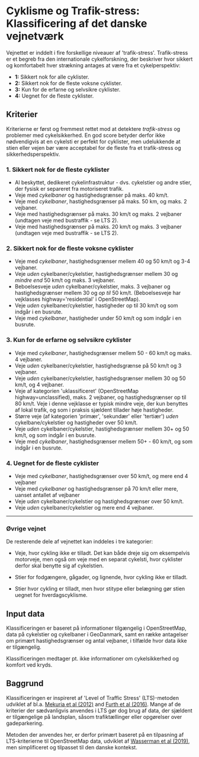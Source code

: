 # Cyklisme og Trafik-stress: Klassificering af det danske vejnetværk

Vejnettet er inddelt i fire forskellige niveauer af 'trafik-stress'. Trafik-stress er et begreb fra den internationale cykelforskning, der beskriver hvor sikkert og komfortabelt hver strækning antages at være fra et cykelperspektiv:

* **1:** Sikkert nok for alle cyklister.
* **2:** Sikkert nok for de fleste voksne cyklister.
* **3:** Kun for de erfarne og selvsikre cyklister.
* **4:** Uegnet for de fleste cyklister.

## Kriterier

Kriterierne er først og fremmest rettet mod at detektere *trafik-stress* og problemer med cykelsikkerhed. En god score betyder derfor ikke nødvendigvis at en cykelsti er perfekt for cyklister, men udelukkende at stien eller vejen bør være acceptabel for de fleste fra et trafik-stress og sikkerhedsperspektiv.

### 1. Sikkert nok for de fleste cyklister

* Al beskyttet, dedikeret cykelinfrastruktur - dvs. cykelstier og andre stier, der fysisk er separeret fra motoriseret trafik.
* Veje med *cykelbaner* og hastighedsgrænser på maks. 40 km/t.
* Veje med *cykelbaner*, hastighedsgrænser på maks. 50 km, og maks. 2 vejbaner.
* Veje med hastighedsgrænser på maks. 30 km/t og maks. 2 vejbaner (undtagen veje med bustraffik - se LTS 2).
* Veje med hastighedsgrænser på maks. 20 km/t og maks. 3 vejbaner (undtagen veje med bustraffik - se LTS 2).

### 2. Sikkert nok for de fleste voksne cyklister

* Veje med *cykelbaner*, hastighedsgrænser mellem 40 og 50 km/t og 3-4 vejbaner.
* Veje *uden* cykelbaner/cykelstier, hastighedsgrænser mellem 30 og *mindre end* 50 km/t og maks. 3 vejbaner.
* Beboelsesveje *uden* cykelbaner/cykelstier, maks. 3 vejbaner og hastighedsgrænser mellem 30 og *op til* 50 km/t. (Beboelsesveje har vejklasses highway='residential' i OpenStreetMap).
* Veje *uden* cykelbaner/cykelstier, hastigheder op til 30 km/t og som indgår i en busrute.
* Veje med *cykelbaner*, hastigheder under 50 km/t og som indgår i en busrute.

### 3. Kun for de erfarne og selvsikre cyklister

* Veje med *cykelbaner*, hastighedsgrænser mellem 50 - 60 km/t og maks. 4 vejbaner.
* Veje *uden* cykelbaner/cykelstier, hastighedsgrænse på 50 km/t og 3 vejbaner.
* Veje *uden* cykelbaner/cykelstier, hastighedsgrænser mellem 30 og 50 km/t, og 4 vejbaner.
* Veje af kategorien 'uklassificeret' (OpenStreetMap highway=unclassified), maks. 2 vejbaner, og hastighedsgrænser op til 80 km/t. Veje i denne vejklasse er typisk mindre veje, der kun benyttes af lokal trafik, og som i praksis sjældent tillader høje hastigheder.
* Større veje (af kategorien 'primær', 'sekundær' eller 'tertiær') *uden* cykelbane/cykelstier og hastigheder over 50 km/t.
* Veje *uden* cykelbaner/cykelstier, hastighedsgrænser mellem 30+ og 50 km/t, og som indgår i en busrute.
* Veje med *cykelbaner*, hastighedsgrænser mellem 50+ - 60 km/t, og som indgår i en busrute.

### 4. Uegnet for de fleste cyklister

* Veje med *cykelbaner*, hastighedsgrænser over 50 km/t, og mere end 4 vejbaner
* Veje med *cykelbaner* og hastighedsgrænser på 70 km/t eller mere, uanset antallet af vejbaner
* Veje *uden* cykelbaner/cykelstier og hastighedsgrænser over 50 km/t.
* Veje *uden* cykelbaner/cykelstier og mere end 4 vejbaner.

***

### Øvrige vejnet

De resterende dele af vejnettet kan inddeles i tre kategorier:

* Veje, hvor cykling ikke er tilladt. Det kan både dreje sig om eksempelvis motorveje, men også om veje med en separat cykelsti, hvor cyklister derfor skal benytte sig af cykelstien.

* Stier for fodgængere, gågader, og lignende, hvor cykling ikke er tilladt.

* Stier hvor cykling er tilladt, men hvor stitype eller belægning gør stien uegnet for hverdagscyklisme.

## Input data

Klassificeringen er baseret på informationer tilgængelig i OpenStreetMap, data på cykelstier og cykelbaner i GeoDanmark, samt en række antagelser om primært hastighedsgrænser og antal vejbaner, i tilfælde hvor data ikke er tilgængelig.

Klassificeringen medtager pt. ikke informationer om cykelsikkerhed og komfort ved kryds.

## Baggrund

Klassificeringen er inspireret af 'Level of Traffic Stress' (LTS)-metoden udviklet af bl.a. [Mekuria et al (2012)](https://transweb.sjsu.edu/research/Low-Stress-Bicycling-and-Network-Connectivity) and [Furth et al (2016)](https://journals.sagepub.com/doi/10.3141/2587-06). Mange af de kriterier der sædvanligvis anvendes i LTS gør dog brug af data, der sjældent er tilgængelige på landsplan, såsom trafiktællinger eller opgørelser over gadeparkering.

Metoden der anvendes her, er derfor primært baseret på en tilpasning af LTS-kriterierne til OpenStreetMap data, udviklet af [Wasserman et al (2019)](https://journals.sagepub.com/doi/full/10.1177/0361198119836772), men simplificeret og tilpasset til den danske kontekst.
